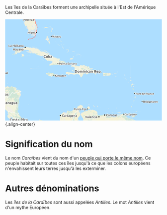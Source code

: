 <!-- TITLE: Caraïbes (îles) / Antilles -->
<!-- SUBTITLE: Présentation des îles de la Caraïbe -->

Les îles de la Caraïbes forment une archipelle située à l'Est de l'Amérique Centrale.

![Iles De La Caraibe](/uploads/map/iles-de-la-caraibe.png "Iles De La Caraibe"){.align-center}

# Signification du nom
Le nom *Caraïbes* vient du nom d'un [peuple qui porte le même nom](/peuple/caraibes/partout/caraibe). Ce peuple habitait sur toutes ces îles jusqu'à ce que les colons européens n'envahissent leurs terres jusqu'à les exterminer.

# Autres dénominations
Les *îles de la Caraïbes* sont aussi appelées *Antilles*. Le mot *Antilles* vient d'un mythe Européen.